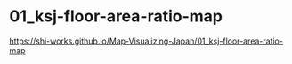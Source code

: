 # 01_ksj-floor-area-ratio-map
https://shi-works.github.io/Map-Visualizing-Japan/01_ksj-floor-area-ratio-map

